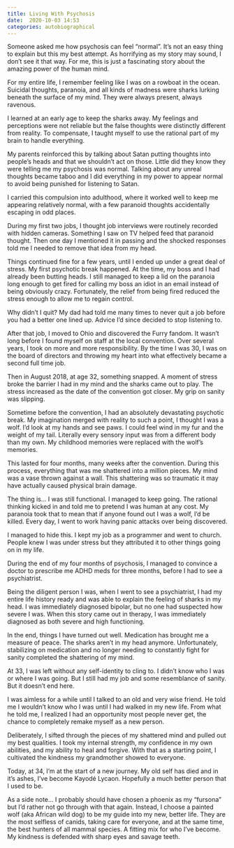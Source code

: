 ```yaml
---
title: Living With Psychosis
date:  2020-10-03 14:53
categories: autobiographical
---
```

<p class="author">Someone asked me how psychosis can feel “normal”. It’s not an easy thing to explain but this my best attempt. As horrifying as my story may sound, I don’t see it that way. For me, this is just a fascinating story about the amazing power of the human mind.</p>

For my entire life, I remember feeling like I was on a rowboat in the ocean. Suicidal thoughts, paranoia, and all kinds of madness were sharks lurking beneath the surface of my mind. They were always present, always ravenous.

I learned at an early age to keep the sharks away. My feelings and perceptions were not reliable but the false thoughts were distinctly different from reality. To compensate, I taught myself to use the rational part of my brain to handle everything.

My parents reinforced this by talking about Satan putting thoughts into people’s heads and that we shouldn’t act on those. Little did they know they were telling me my psychosis was normal. Talking about any unreal thoughts became taboo and I did everything in my power to appear normal to avoid being punished for listening to Satan.

I carried this compulsion into adulthood, where it worked well to keep me appearing relatively normal, with a few paranoid thoughts accidentally escaping in odd places.

During my first two jobs, I thought job interviews were routinely recorded with hidden cameras. Something I saw on TV helped feed that paranoid thought. Then one day I mentioned it in passing and the shocked responses told me I needed to remove that idea from my head.

Things continued fine for a few years, until I ended up under a great deal of stress. My first psychotic break happened. At the time, my boss and I had already been butting heads. I still managed to keep a lid on the paranoia long enough to get fired for calling my boss an idiot in an email instead of being obviously crazy. Fortunately, the relief from being fired reduced the stress enough to allow me to regain control.

<p class="author">Why didn’t I quit? My dad had told me many times to never quit a job before you had a better one lined up. Advice I’d since decided to stop listening to.</p>

After that job, I moved to Ohio and discovered the Furry fandom. It wasn’t long before I found myself on staff at the local convention. Over several years, I took on more and more responsibility. By the time I was 30, I was on the board of directors and throwing my heart into what effectively became a second full time job.

Then in August 2018, at age 32, something snapped. A moment of stress broke the barrier I had in my mind and the sharks came out to play. The stress increased as the date of the convention got closer. My grip on sanity was slipping.

Sometime before the convention, I had an absolutely devastating psychotic break. My imagination merged with reality to such a point, I thought I was a wolf. I’d look at my hands and see paws. I could feel wind in my fur and the weight of my tail. Literally every sensory input was from a different body than my own. My childhood memories were replaced with the wolf’s memories.

This lasted for four months, many weeks after the convention. During this process, everything that was me shattered into a million pieces. My mind was a vase thrown against a wall. This shattering was so traumatic it may have actually caused physical brain damage.

The thing is… I was still functional. I managed to keep going. The rational thinking kicked in and told me to pretend I was human at any cost. My paranoia took that to mean that if anyone found out I was a wolf, I’d be killed. Every day, I went to work having panic attacks over being discovered.

I managed to hide this. I kept my job as a programmer and went to church. People knew I was under stress but they attributed it to other things going on in my life.

During the end of my four months of psychosis, I managed to convince a doctor to prescribe me ADHD meds for three months, before I had to see a psychiatrist.

Being the diligent person I was, when I went to see a psychiatrist, I had my entire life history ready and was able to explain the feeling of sharks in my head. I was immediately diagnosed bipolar, but no one had suspected how severe I was. When this story came out in therapy, I was immediately diagnosed as both severe and high functioning.

In the end, things I have turned out well. Medication has brought me a measure of peace. The sharks aren’t in my head anymore. Unfortunately, stabilizing on medication and no longer needing to constantly fight for sanity completed the shattering of my mind.

At 33, I was left without any self-identity to cling to. I didn’t know who I was or where I was going. But I still had my job and some resemblance of sanity. But it doesn’t end here.

I was aimless for a while until I talked to an old and very wise friend. He told me I wouldn’t know who I was until I had walked in my new life. From what he told me, I realized I had an opportunity most people never get, the chance to completely remake myself as a new person.

Deliberately, I sifted through the pieces of my shattered mind and pulled out my best qualities. I took my internal strength, my confidence in my own abilities, and my ability to heal and forgive. With that as a starting point, I cultivated the kindness my grandmother showed to everyone.

Today, at 34, I’m at the start of a new journey. My old self has died and in it’s ashes, I’ve become Kayodé Lycaon. Hopefully a much better person that I used to be.

<p class="author">As a side note… I probably should have chosen a phoenix as my “fursona” but I’d rather not go through with that again. Instead, I choose a painted wolf (aka African wild dog) to be my guide into my new, better life. They are the most selfless of canids, taking care for everyone, and at the same time, the best hunters of all mammal species. A fitting mix for who I’ve become. My kindness is defended with sharp eyes and savage teeth.</p>